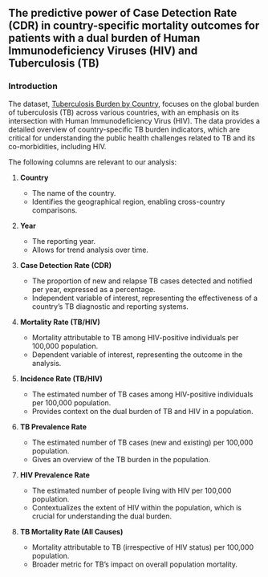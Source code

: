 ## The predictive power of Case Detection Rate (CDR) in country-specific mortality outcomes for patients with a dual burden of Human Immunodeficiency Viruses (HIV) and Tuberculosis (TB)

### Introduction

The dataset, [Tuberculosis Burden by Country](https://public.tableau.com/app/sample-data/TB_Burden_Country.csv?_gl=1*jep8cy*_ga*MTk5ODg2MTIzMi4xNzMxOTM4NzQx*_ga_8YLN0SNXVS*MTczMjU0MjY2OS42LjEuMTczMjU0MjgyNC4wLjAuMA..), focuses on the global burden of tuberculosis (TB) across various countries, with an emphasis on its intersection with Human Immunodeficiency Virus (HIV). The data provides a detailed overview of country-specific TB burden indicators, which are critical for understanding the public health challenges related to TB and its co-morbidities, including HIV. 
<p>
The following columns are relevant to our analysis:

1. **Country**  
   - The name of the country.  
   - Identifies the geographical region, enabling cross-country comparisons.

2. **Year**  
   - The reporting year.  
   - Allows for trend analysis over time.

3. **Case Detection Rate (CDR)**  
   - The proportion of new and relapse TB cases detected and notified per year, expressed as a percentage.  
   - Independent variable of interest, representing the effectiveness of a country’s TB diagnostic and reporting systems.

4. **Mortality Rate (TB/HIV)**  
   - Mortality attributable to TB among HIV-positive individuals per 100,000 population.  
   - Dependent variable of interest, representing the outcome in the analysis.

5. **Incidence Rate (TB/HIV)**  
   - The estimated number of TB cases among HIV-positive individuals per 100,000 population.  
   - Provides context on the dual burden of TB and HIV in a population.

6. **TB Prevalence Rate**  
   - The estimated number of TB cases (new and existing) per 100,000 population.  
   - Gives an overview of the TB burden in the population.

7. **HIV Prevalence Rate**  
   - The estimated number of people living with HIV per 100,000 population.  
   - Contextualizes the extent of HIV within the population, which is crucial for understanding the dual burden.

8. **TB Mortality Rate (All Causes)**  
   - Mortality attributable to TB (irrespective of HIV status) per 100,000 population.  
   - Broader metric for TB’s impact on overall population mortality.
</p>
